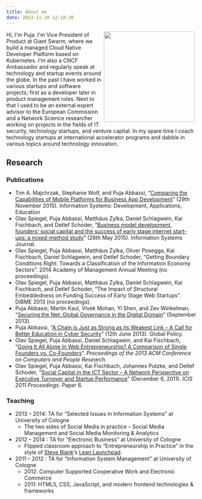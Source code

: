 ```yaml
---
title: About me
date: 2023-11-30 12:18:30
---
```



<img src="/images/KubeCon_CloudNativeCon_portraits_161.jpg" width=240 align=right style="margin: 0px 5px">
Hi, I'm Puja. I'm Vice President of Product at Giant Swarm, where we build a managed Cloud Native Developer Platform based on Kubernetes. I'm also a CNCF Ambassador and regularly speak at technology and startup events around the globe.
In the past I have worked in various startups and software projects; first as a developer later in product management roles. Next to that I used to be an external expert advisor to the European Commission and a Network Science researcher working on projects in the fields of IT security, technology startups, and venture capital. In my spare time I coach technology startups at international accelerator programs and dabble in various topics around technology innovation.

## Research

### Publications

  * Tim A. Majchrzak, Stephanie Wolf, and Puja Abbassi, &#8220;<a href="http://link.springer.com/chapter/10.1007%2F978-3-319-24366-5_6" target="_blank">Comparing the Capabilities of Mobile Platforms for Business App Development</a>&#8221; (29th November 2015). Information Systems: Development, Applications, Education
  * Olav Spiegel, Puja Abbassi, Matthäus Zylka, Daniel Schlagwein, Kai Fischbach, and Detlef Schoder, &#8220;<a href="http://onlinelibrary.wiley.com/doi/10.1111/isj.12073/abstract" target="_blank">Business model development, founders&#8217; social capital and the success of early stage internet start-ups: a mixed-method study</a>&#8221; (26th May 2015). Information Systems Journal.
  * Olav Spiegel, Puja Abbassi, Matthäus Zylka, Oliver Posegga, Kai Fischbach, Daniel Schlagwein, and Detlef Schoder, &#8220;Getting Boundary Conditions Right: Towards a Classification of the Information Economy Sectors&#8221;. 2014 Academy of Management Annual Meeting (no proceedings).
  * Olav Spiegel, Puja Abbassi, Matthäus Zylka, Daniel Schlagwein, Kai Fischbach, and Detlef Schoder, &#8220;The Impact of Structural Embeddedness on Funding Success of Early Stage Web Startups&#8221;. DiBME 2013 (no proceedings).
  * Puja Abbassi, Martin Kaul, Vivek Mohan, Yi Shen, and Zev Winkelman, &#8220;<a title="Cyber Security: Global Governance Futures 2022" href="http://www.ggfutures.net/publications/final_reports/cyber_security/" target="_blank">Securing the Net: Global Governance in the Digital Domain</a>&#8221; (September 2013).
  * Puja Abbassi, &#8220;<a title="A Chain is Just as Strong as its Weakest Link - A Call for Better Education in Cyber Security" href="http://www.globalpolicyjournal.com/blog/12/06/2013/gg2022-–-chain-just-strong-its-weakest-link-call-better-education-cyber-security-0" target="_blank">A Chain is Just as Strong as its Weakest Link &#8211; A Call for Better Education in Cyber Security</a>&#8221; (12th June 2013). Global Policy.
  * Olav Spiegel, Puja Abbassi, Daniel Schlagwein, and Kai Fischbach, &#8220;<a title="Going it all alone in web entrepreneurship?: a comparison of single founders vs. co-founders" href="http://dl.acm.org/citation.cfm?id=2487301" target="_blank">Going It All Alone In Web Entrepreneurship? A Comparison of Single Founders vs. Co-Founders</a>&#8220;. _Proceedings of the 2013 ACM Conference on Computers and People Research._
  * Olav Spiegel, Puja Abbassi, Kai Fischbach, Johannes Putzke, and Detlef Schoder, &#8220;<a title="Social Capital in the ICT Sector – A Network Perspective on Executive Turnover and Startup Performance" href="http://aisel.aisnet.org/icis2011/proceedings/humancapital/6" target="_blank">Social Capital in the ICT Sector – A Network Perspective on Executive Turnover and Startup Performance</a>&#8221; (December 6, 2011). _ICIS 2011 Proceedings._ Paper 6.

### Teaching

  * 2013 &#8211; 2014: TA for &#8220;Selected Issues in Information Systems&#8221; at University of Cologne
      * The two sides of Social Media in practice &#8211; Social Media Management and Social Media Monitoring & Analytics
  * 2012 &#8211; 2014 : TA for &#8220;Electronic Business&#8221; at University of Cologne
      * Flipped classroom approach to &#8220;Entrepreneurship in Practice&#8221; in the style of <a title="Steve Blank" href="http://steveblank.com/" target="_blank">Steve Blank</a>&#8216;s <a title="How to Build a Startup (EP245)" href="http://www.udacity.com/overview/Course/ep245/CourseRev/1" target="_blank">Lean Launchpad</a>.
  * 2011 &#8211; 2012 : TA for &#8220;Information System Management&#8221; at University of Cologne
      * 2012: Computer Supported Cooperative Work and Electronic Commerce
      * 2011: HTML5, CSS, JavaScript, and modern frontend technologies & frameworks
